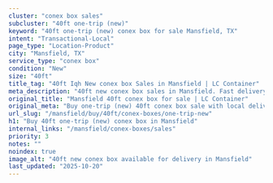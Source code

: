 ```yaml
---
cluster: "conex box sales"
subcluster: "40ft one-trip (new)"
keyword: "40ft one-trip (new) conex box for sale Mansfield, TX"
intent: "Transactional-Local"
page_type: "Location-Product"
city: "Mansfield, TX"
service_type: "conex box"
condition: "New"
size: "40ft"
title_tag: "40ft Iqh New conex box Sales in Mansfield | LC Container"
meta_description: "40ft new conex box sales in Mansfield. Fast delivery, competitive pricing. Serving conex boxes area. Quote ID: J6L. Call (214) 524-4168 for your free quote today."
original_title: "Mansfield 40ft conex box for sale | LC Container"
original_meta: "Buy one-trip (new) 40ft conex box sale with local delivery in Mansfield, TX. LC Container — local Since 2003. Request a fast quote today."
url_slug: "/mansfield/buy/40ft/conex-boxes/one-trip-new"
h1: "Buy 40ft one-trip (new) conex box in Mansfield"
internal_links: "/mansfield/conex-boxes/sales"
priority: 3
notes: ""
noindex: true
image_alt: "40ft new conex box available for delivery in Mansfield"
last_updated: "2025-10-20"
---
```


<!-- TODO: Add unique city/inventory copy, images, and internal links here. -->

